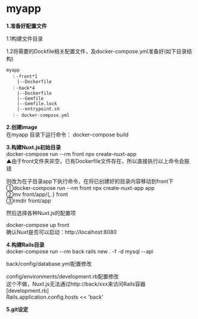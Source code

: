 # myapp


**1.准备好配置文件**

   1.1构建文件目录

   1.2将需要的Dockfile相关配置文件，及docker-compose.yml准备好(如下目录结构)

```
myapp    
  ｜-front*1  
    |--Dockerfile  
  ｜-back*4  
    |--Dockerfile  
    |--Gemfile  
    |--Gemfile.lock  
    |--entrypoint.sh  
  ｜- docker-compose.yml  
```


**2.创建image**  
  在myapp 目录下运行命令：
  docker-compose build  



**3.构建Nuxt.js初始目录**  
  docker-compose run --rm front npx create-nuxt-app  
  ▲由于front文件夹非空，已有Dockerfile文件存在，所以直接执行以上命令会报错  

  则改为在子目录app下执行命令，在将已创建好的目录内容移动到front下  
  ①docker-compose run --rm front npx create-nuxt-app app  
  ②mv front/app/{*,.*} front  
  ③rmdir front/app  

  然后选择各种Nuxt.js的配置项  

  docker-compose up front  
  确认Nuxt是否可以启动：http://localhost:8080  



**4.构建Rails目录**  
  docker-compose run --rm back rails new . -f -d mysql --api  

  back/config/database.yml配置修改  

  config/environments/development.rb配置修改  
  这个不做，Nuxt.js无法通过http://back/xxx来访问Rails容器  
  [development.rb]  
  Rails.application.config.hosts << 'back'  



**5.git设定**
